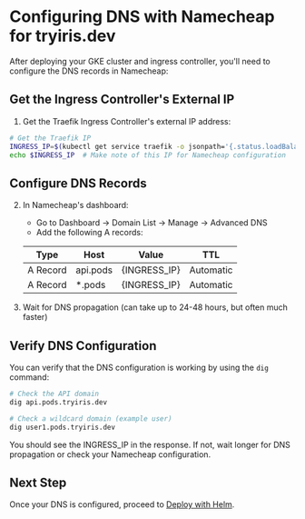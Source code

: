 # Configuring DNS with Namecheap for tryiris.dev

After deploying your GKE cluster and ingress controller, you'll need to configure the DNS records in Namecheap:

## Get the Ingress Controller's External IP

1. Get the Traefik Ingress Controller's external IP address:

```bash
# Get the Traefik IP
INGRESS_IP=$(kubectl get service traefik -o jsonpath='{.status.loadBalancer.ingress[0].ip}')
echo $INGRESS_IP  # Make note of this IP for Namecheap configuration
```

## Configure DNS Records

2. In Namecheap's dashboard:
   - Go to Dashboard → Domain List → Manage → Advanced DNS
   - Add the following A records:

   | Type | Host | Value | TTL |
   |------|------|-------|-----|
   | A Record | api.pods | {INGRESS_IP} | Automatic |
   | A Record | *.pods | {INGRESS_IP} | Automatic |

3. Wait for DNS propagation (can take up to 24-48 hours, but often much faster)

## Verify DNS Configuration

You can verify that the DNS configuration is working by using the `dig` command:

```bash
# Check the API domain
dig api.pods.tryiris.dev

# Check a wildcard domain (example user)
dig user1.pods.tryiris.dev
```

You should see the INGRESS_IP in the response. If not, wait longer for DNS propagation or check your Namecheap configuration.

## Next Step

Once your DNS is configured, proceed to [Deploy with Helm](05-deploy-with-helm.md).